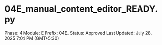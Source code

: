 # 04E_manual_content_editor_READY.py

Phase: 4
Module: E
Prefix: 04E_
Status: Approved
Last Updated: July 28, 2025 7:04 PM (GMT+5:30)